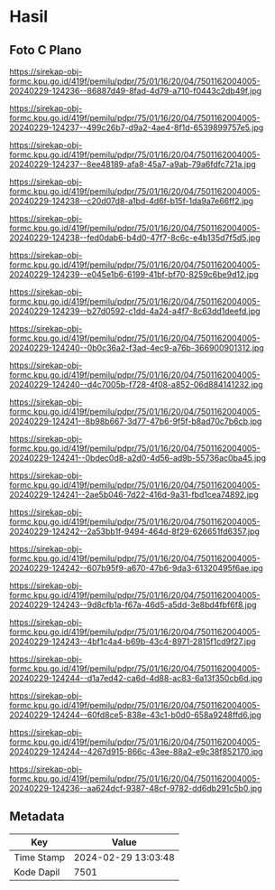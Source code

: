 # Hasil

## Foto C Plano

https://sirekap-obj-formc.kpu.go.id/419f/pemilu/pdpr/75/01/16/20/04/7501162004005-20240229-124236--86887d49-8fad-4d79-a710-f0443c2db49f.jpg

https://sirekap-obj-formc.kpu.go.id/419f/pemilu/pdpr/75/01/16/20/04/7501162004005-20240229-124237--499c26b7-d9a2-4ae4-8f1d-6539899757e5.jpg

https://sirekap-obj-formc.kpu.go.id/419f/pemilu/pdpr/75/01/16/20/04/7501162004005-20240229-124237--8ee48189-afa8-45a7-a9ab-79a6fdfc721a.jpg

https://sirekap-obj-formc.kpu.go.id/419f/pemilu/pdpr/75/01/16/20/04/7501162004005-20240229-124238--c20d07d8-a1bd-4d6f-b15f-1da9a7e66ff2.jpg

https://sirekap-obj-formc.kpu.go.id/419f/pemilu/pdpr/75/01/16/20/04/7501162004005-20240229-124238--fed0dab6-b4d0-47f7-8c6c-e4b135d7f5d5.jpg

https://sirekap-obj-formc.kpu.go.id/419f/pemilu/pdpr/75/01/16/20/04/7501162004005-20240229-124239--e045e1b6-6199-41bf-bf70-8259c6be9d12.jpg

https://sirekap-obj-formc.kpu.go.id/419f/pemilu/pdpr/75/01/16/20/04/7501162004005-20240229-124239--b27d0592-c1dd-4a24-a4f7-8c63dd1deefd.jpg

https://sirekap-obj-formc.kpu.go.id/419f/pemilu/pdpr/75/01/16/20/04/7501162004005-20240229-124240--0b0c36a2-f3ad-4ec9-a76b-366900901312.jpg

https://sirekap-obj-formc.kpu.go.id/419f/pemilu/pdpr/75/01/16/20/04/7501162004005-20240229-124240--d4c7005b-f728-4f08-a852-06d884141232.jpg

https://sirekap-obj-formc.kpu.go.id/419f/pemilu/pdpr/75/01/16/20/04/7501162004005-20240229-124241--8b98b667-3d77-47b6-9f5f-b8ad70c7b6cb.jpg

https://sirekap-obj-formc.kpu.go.id/419f/pemilu/pdpr/75/01/16/20/04/7501162004005-20240229-124241--0bdec0d8-a2d0-4d56-ad9b-55736ac0ba45.jpg

https://sirekap-obj-formc.kpu.go.id/419f/pemilu/pdpr/75/01/16/20/04/7501162004005-20240229-124241--2ae5b046-7d22-416d-9a31-fbd1cea74892.jpg

https://sirekap-obj-formc.kpu.go.id/419f/pemilu/pdpr/75/01/16/20/04/7501162004005-20240229-124242--2a53bb1f-9494-464d-8f29-626651fd6357.jpg

https://sirekap-obj-formc.kpu.go.id/419f/pemilu/pdpr/75/01/16/20/04/7501162004005-20240229-124242--607b95f9-a670-47b6-9da3-61320495f6ae.jpg

https://sirekap-obj-formc.kpu.go.id/419f/pemilu/pdpr/75/01/16/20/04/7501162004005-20240229-124243--9d8cfb1a-f67a-46d5-a5dd-3e8bd4fbf6f8.jpg

https://sirekap-obj-formc.kpu.go.id/419f/pemilu/pdpr/75/01/16/20/04/7501162004005-20240229-124243--4bf1c4a4-b69b-43c4-8971-2815f1cd9f27.jpg

https://sirekap-obj-formc.kpu.go.id/419f/pemilu/pdpr/75/01/16/20/04/7501162004005-20240229-124244--d1a7ed42-ca6d-4d88-ac83-6a13f350cb6d.jpg

https://sirekap-obj-formc.kpu.go.id/419f/pemilu/pdpr/75/01/16/20/04/7501162004005-20240229-124244--60fd8ce5-838e-43c1-b0d0-658a9248ffd6.jpg

https://sirekap-obj-formc.kpu.go.id/419f/pemilu/pdpr/75/01/16/20/04/7501162004005-20240229-124244--4267d915-866c-43ee-88a2-e9c38f852170.jpg

https://sirekap-obj-formc.kpu.go.id/419f/pemilu/pdpr/75/01/16/20/04/7501162004005-20240229-124236--aa624dcf-9387-48cf-9782-dd6db291c5b0.jpg


## Metadata

| Key        | Value               |
| ---------- | ------------------- |
| Time Stamp | 2024-02-29 13:03:48 |
| Kode Dapil | 7501                |



